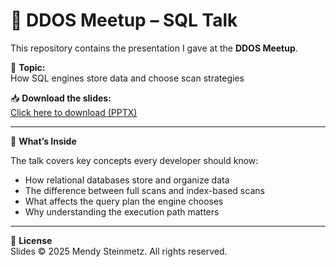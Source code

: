 # 🧠 DDOS Meetup – SQL Talk

This repository contains the presentation I gave at the **DDOS Meetup**.

🎯 **Topic:**  
How SQL engines store data and choose scan strategies

📥 **Download the slides:**  
[Click here to download (PPTX)](https://github.com/Mendy-Steinmetz/DDOS_Meetup/raw/main/DDOS_Meetup_SQL.pptx)

---

📝 **What’s Inside**

The talk covers key concepts every developer should know:

- How relational databases store and organize data
- The difference between full scans and index-based scans
- What affects the query plan the engine chooses
- Why understanding the execution path matters

---

📄 **License**  
Slides © 2025 Mendy Steinmetz. All rights reserved.

